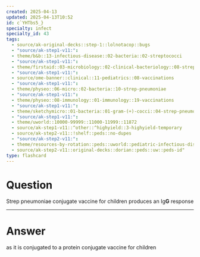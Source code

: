 ```yaml
---
created: 2025-04-13
updated: 2025-04-13T10:52
id: c`YHTbs5_}
specialty: infect
specialty_id: 43
tags:
  - source/ak-original-decks::step-1::lolnotacop::bugs
  - "source/ak-step1-v11:": 
  - theme/b&b::13-infectious-disease::02-bacteria::02-streptococci
  - "source/ak-step1-v11:": 
  - theme/firstaid::03-microbiology::02-clinical-bacteriology::08-strep-pneumoniae
  - "source/ak-step1-v11:": 
  - source/ome-banner::clinical::11-pediatrics::08-vaccinations
  - "source/ak-step1-v11:": 
  - theme/physeo::06-micro::02-bacteria::10-strep-pneumoniae
  - "source/ak-step1-v11:": 
  - theme/physeo::08-immunology::01-immunology::19-vaccinations
  - "source/ak-step1-v11:": 
  - theme/sketchymicro::01-bacteria::01-gram-(+)-cocci::04-strep-pneumoniae-&-viridans
  - "source/ak-step1-v11:": 
  - theme/uworld::10000-99999::11000-11999::11872
  - source/ak-step1-v11::^other::^highyield::3-highyield-temporary
  - source/ak-step2-v11::!shelf::peds::no-dupes
  - "source/ak-step2-v11:": 
  - theme/resources-by-rotation::peds::uworld::pediatric-infectious-disease::peds-infectious-disease-dorian
  - source/ak-step2-v11::original-decks::dorian::peds::uw::peds-id"
type: flashcard
---
```


# Question
Strep pneumoniae conjugate vaccine for children produces an Ig**G** response

---

# Answer
as it is conjugated to a protein   conjugate vaccine for children